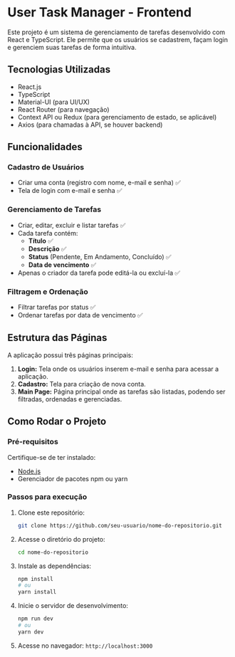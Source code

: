 # User Task Manager - Frontend

Este projeto é um sistema de gerenciamento de tarefas desenvolvido com React e TypeScript. Ele permite que os usuários se cadastrem, façam login e gerenciem suas tarefas de forma intuitiva.

## Tecnologias Utilizadas

- React.js
- TypeScript
- Material-UI (para UI/UX)
- React Router (para navegação)
- Context API ou Redux (para gerenciamento de estado, se aplicável)
- Axios (para chamadas à API, se houver backend)

## Funcionalidades

### Cadastro de Usuários
- Criar uma conta (registro com nome, e-mail e senha) ✅
- Tela de login com e-mail e senha ✅

### Gerenciamento de Tarefas
- Criar, editar, excluir e listar tarefas ✅
- Cada tarefa contém:
  - **Título** ✅
  - **Descrição** ✅
  - **Status** (Pendente, Em Andamento, Concluído) ✅
  - **Data de vencimento** ✅
- Apenas o criador da tarefa pode editá-la ou excluí-la ✅

### Filtragem e Ordenação
- Filtrar tarefas por status ✅
- Ordenar tarefas por data de vencimento ✅

## Estrutura das Páginas

A aplicação possui três páginas principais:

1. **Login:** Tela onde os usuários inserem e-mail e senha para acessar a aplicação.
2. **Cadastro:** Tela para criação de nova conta.
3. **Main Page:** Página principal onde as tarefas são listadas, podendo ser filtradas, ordenadas e gerenciadas.

## Como Rodar o Projeto

### Pré-requisitos
Certifique-se de ter instalado:
- [Node.js](https://nodejs.org/)
- Gerenciador de pacotes npm ou yarn

### Passos para execução

1. Clone este repositório:
   ```sh
   git clone https://github.com/seu-usuario/nome-do-repositorio.git
   ```
2. Acesse o diretório do projeto:
   ```sh
   cd nome-do-repositorio
   ```
3. Instale as dependências:
   ```sh
   npm install  
   # ou
   yarn install
   ```
4. Inicie o servidor de desenvolvimento:
   ```sh
   npm run dev  
   # ou
   yarn dev
   ```
5. Acesse no navegador: `http://localhost:3000`

